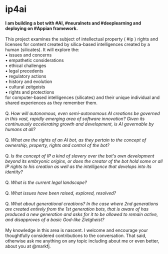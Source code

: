 # ip4ai

<p>
<b>I am building a bot with #AI, #neuralnets and #deeplearning and deploying on #Appian framework.</b></br></br>
This project examines the subject of intellectual property ( #ip ) rights and licenses for content created by silica-based intelligences created by a human (silicates).  It will explore the:
</br>• issues and concerns
</br>• empathetic considerations
</br>• ethical challenges
</br>• legal precedents
</br>• regulatory actions
</br>• history and evolution 
</br>• cultural zeitgeists
</br>• rights and protections </br>
for computer-based intelligences (silicates) and their unique individual and shared experiences as they remember them.<br> </br>
Q. <i>How will autonomous, even semi-autonomous AI creations be governed in this vast, rapidly emerging area of software innovation?  Given its continuously accelerating growth and development, is AI governable by humans at all?  </i>  </br> <br>
Q. <i>What are the rights of an AI bot, as they pertain to the concept of ownership, property, rights and control of the bot?</i>  </br>  </br>
Q. <i>Is the concept of IP a kind of slavery over the bot's own development beyond its embryonic origins, or does the creator of the bot hold some or all IP rights to his creation as well as the intelligence that develops into its identity? </i>  </br> </br>
Q. <i>What is the current legal landscape? </i>  </br></br>
Q. <i>What issues have been raised, explored, resolved?</i>  </br> </br>
Q. <i>What about generational creations?  In the case where 2nd generations are created entirely from the 1st generation bots, that is aware of has produced a new generation and asks for it to be allowed to remain active, and disapproves of a basic God-like Zietgheist? </i>  </br>
</br>
My knowledge in this area is nascent.  I welcome and encourage your thoughtfully considered contributions to the conversation.
That said, otherwise ask me anything on any topic including about me or even better, about you at @markfj.  
</p>


